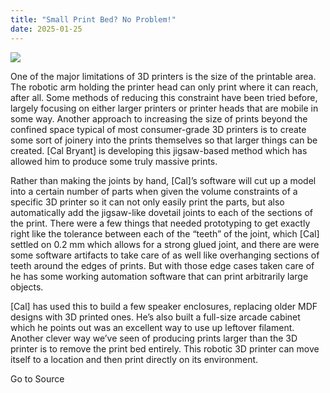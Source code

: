 ```yaml
---
title: "Small Print Bed? No Problem!"
date: 2025-01-25
---
```


![](https://hackaday.com/wp-content/uploads/2025/01/3d-print-large-main.jpg?w=800)

One of the major limitations of 3D printers is the size of the printable area. The robotic arm holding the printer head can only print where it can reach, after all. Some methods of reducing this constraint have been tried before, largely focusing on either larger printers or printer heads that are mobile in some way. Another approach to increasing the size of prints beyond the confined space typical of most consumer-grade 3D printers is to create some sort of joinery into the prints themselves so that larger things can be created. \[Cal Bryant\] is developing this jigsaw-based method which has allowed him to produce some truly massive prints.

Rather than making the joints by hand, \[Cal\]’s software will cut up a model into a certain number of parts when given the volume constraints of a specific 3D printer so it can not only easily print the parts, but also automatically add the jigsaw-like dovetail joints to each of the sections of the print. There were a few things that needed prototyping to get exactly right like the tolerance between each of the “teeth” of the joint, which \[Cal\] settled on 0.2 mm which allows for a strong glued joint, and there are were some software artifacts to take care of as well like overhanging sections of teeth around the edges of prints. But with those edge cases taken care of he has some working automation software that can print arbitrarily large objects.

\[Cal\] has used this to build a few speaker enclosures, replacing older MDF designs with 3D printed ones. He’s also built a full-size arcade cabinet which he points out was an excellent way to use up leftover filament. Another clever way we’ve seen of producing prints larger than the 3D printer is to remove the print bed entirely. This robotic 3D printer can move itself to a location and then print directly on its environment.

Go to Source
